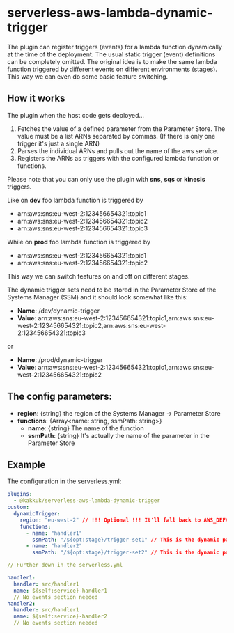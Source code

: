 # serverless-aws-lambda-dynamic-trigger

The plugin can register triggers (events) for a lambda function dynamically at the time of the deployment.
The usual static trigger (event) definitions can be completely omitted.
The original idea is to make the same lambda function triggered by different events on different environments (stages).
This way we can even do some basic feature switching.

## How it works
The plugin when the host code gets deployed...
1. Fetches the value of a defined parameter from the Parameter Store. The value must be a list ARNs separated by commas. (If there is only one trigger it's just a single ARN)
2. Parses the individual ARNs and pulls out the name of the aws service.
3. Registers the ARNs as triggers with the configured lambda function or functions.

Please note that you can only use the plugin with **sns**, **sqs** or **kinesis** triggers.

Like on **dev** foo lambda function is triggered by
- arn:aws:sns:eu-west-2:123456654321:topic1
- arn:aws:sns:eu-west-2:123456654321:topic2
- arn:aws:sns:eu-west-2:123456654321:topic3

While on **prod** foo lambda function is triggered by
- arn:aws:sns:eu-west-2:123456654321:topic1
- arn:aws:sns:eu-west-2:123456654321:topic2

This way we can switch features on and off on different stages.

The dynamic trigger sets need to be stored in the Parameter Store of the Systems Manager (SSM) and it should look somewhat like this:

- **Name**: /dev/dynamic-trigger
- **Value**: arn:aws:sns:eu-west-2:123456654321:topic1,arn:aws:sns:eu-west-2:123456654321:topic2,arn:aws:sns:eu-west-2:123456654321:topic3

or

- **Name**: /prod/dynamic-trigger
- **Value**: arn:aws:sns:eu-west-2:123456654321:topic1,arn:aws:sns:eu-west-2:123456654321:topic2

## The config parameters:
- **region**: {string} the region of the Systems Manager -> Parameter Store
- **functions**: {Array<name: string, ssmPath: string>}
  - **name**: {string} The name of the function
  - **ssmPath**: {string} It's actually the name of the parameter in the Parameter Store

## Example
The configuration in the serverless.yml:
```yml
plugins:
  - @kakkuk/serverless-aws-lambda-dynamic-trigger
custom:
  dynamicTrigger:
    region: "eu-west-2" // !!! Optional !!! It'll fall back to AWS_DEFAULT_REGION if it's not set
    functions:
      - name: "handler1"
        ssmPath: "/${opt:stage}/trigger-set1" // This is the dynamic part :)
      - name: "handler2"
        ssmPath: "/${opt:stage}/trigger-set2" // This is the dynamic part :)

// Further down in the serverless.yml

handler1:
  handler: src/handler1
  name: ${self:service}-handler1
  // No events section needed
handler2:
  handler: src/handler1
  name: ${self:service}-handler2
  // No events section needed
```